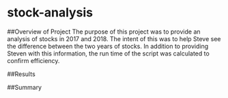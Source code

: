 # stock-analysis


##Overview of Project
  The purpose of this project was to provide an analysis of stocks in 2017 and 2018. The intent of this was to help Steve see the difference between the two years of stocks. In addition to providing Steven with this information, the run time of the script was calculated to confirm efficiency.


##Results
  

##Summary

